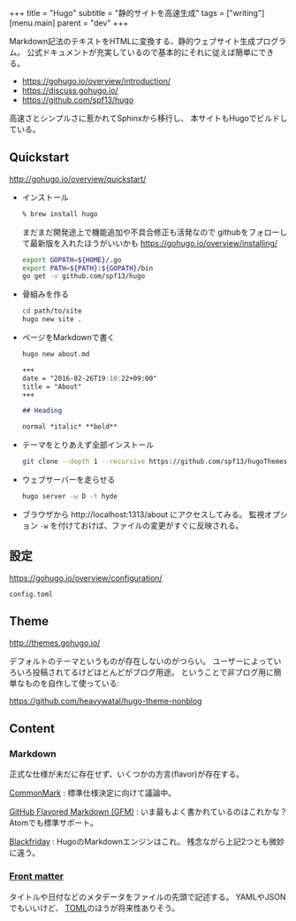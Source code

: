 +++
title = "Hugo"
subtitle =  "静的サイトを高速生成"
tags = ["writing"]
[menu.main]
  parent = "dev"
+++

Markdown記法のテキストをHTMLに変換する、静的ウェブサイト生成プログラム。
公式ドキュメントが充実しているので基本的にそれに従えば簡単にできる。

- https://gohugo.io/overview/introduction/
- https://discuss.gohugo.io/
- https://github.com/spf13/hugo

高速さとシンプルさに惹かれてSphinxから移行し、
本サイトもHugoでビルドしている。

## Quickstart

http://gohugo.io/overview/quickstart/

* インストール
    ```sh
    % brew install hugo
    ```
  まだまだ開発途上で機能追加や不具合修正も活発なので
  githubをフォローして最新版を入れたほうがいいかも
  https://gohugo.io/overview/installing/
    ```sh
    export GOPATH=${HOME}/.go
    export PATH=${PATH}:${GOPATH}/bin
    go get -v github.com/spf13/hugo
    ```

* 骨組みを作る
    ```sh
    cd path/to/site
    hugo new site .
    ```

* ページをMarkdownで書く
    ```sh
    hugo new about.md
    ```

    ```markdown
    +++
    date = "2016-02-26T19:10:22+09:00"
    title = "About"
    +++

    ## Heading

    normal *italic* **bold**
    ```

* テーマをとりあえず全部インストール
    ```sh
    git clone --depth 1 --recursive https://github.com/spf13/hugoThemes.git themes
    ```

* ウェブサーバーを走らせる
    ```sh
    hugo server -w D -t hyde
    ```

* ブラウザから http://localhost:1313/about にアクセスしてみる。
  監視オプション `-w` を付けておけば、ファイルの変更がすぐに反映される。


## 設定

https://gohugo.io/overview/configuration/

`config.toml`

## Theme

http://themes.gohugo.io/

デフォルトのテーマというものが存在しないのがつらい。
ユーザーによっていろいろ投稿されてるけどほとんどがブログ用途。
ということで非ブログ用に簡単なものを自作して使っている:

https://github.com/heavywatal/hugo-theme-nonblog

## Content

### Markdown

正式な仕様が未だに存在せず、いくつかの方言(flavor)が存在する。

[CommonMark](http://spec.commonmark.org/)
: 標準仕様決定に向けて議論中。

[GitHub Flavored Markdown (GFM)](https://help.github.com/articles/basic-writing-and-formatting-syntax/)
: いま最もよく書かれているのはこれかな？ Atomでも標準サポート。

[Blackfriday](https://github.com/russross/blackfriday)
: HugoのMarkdownエンジンはこれ。
  残念ながら上記2つとも微妙に違う。

### [Front matter](https://gohugo.io/content/front-matter/)

タイトルや日付などのメタデータをファイルの先頭で記述する。
YAMLやJSONでもいいけど、
[TOML](https://github.com/toml-lang/toml)のほうが将来性ありそう。

